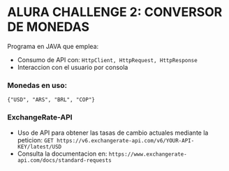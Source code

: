 # ALURA CHALLENGE 2: CONVERSOR DE MONEDAS

Programa en JAVA que emplea:
 - Consumo de API con: `HttpClient, HttpRequest, HttpResponse`
 - Interaccion con el usuario por consola

### Monedas en uso:
  `{"USD", "ARS", "BRL", "COP"}`

### ExchangeRate-API
- Uso de API para obtener las tasas de cambio actuales mediante la peticion:
  `GET https://v6.exchangerate-api.com/v6/YOUR-API-KEY/latest/USD`
- Consulta la documentacion en: `https://www.exchangerate-api.com/docs/standard-requests`
